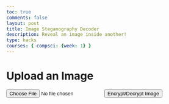 ```yaml
---
toc: true
comments: false
layout: post
title: Image Steganography Decoder
description: Reveal an image inside another!
type: hacks
courses: { compsci: {week: 1} }
---
```


<h1><strong>Upload an Image</strong></h1>
<input type="file" id="imageInput" accept="image/*">
<button id="andButton">Encrypt/Decrypt Image</button>
<br>
<div id='resultDiv'></div>
<script src="../../../assets/js/steganographyDecode.js" type="text/javascript"></script>